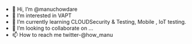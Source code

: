 - 👋 Hi, I’m @manuchowdare
- 👀 I’m interested in VAPT
- 🌱 I’m currently learning CLOUDSecurity & Testing, Mobile , IoT testing.
- 💞️ I’m looking to collaborate on ...
- 📫 How to reach me twitter-@how_manu

<!---
manuchowdare/manuchowdare is a ✨ special ✨ repository because its `README.md` (this file) appears on your GitHub profile.
You can click the Preview link to take a look at your changes.
--->
